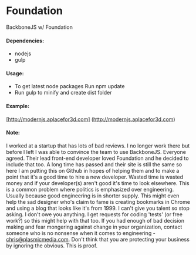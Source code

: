 # Foundation
BackboneJS w/ Foundation

#### Dependencies:
  * nodejs
  * gulp
  
#### Usage:
  * To get latest node packages Run npm update
  * Run gulp to minify and create dist folder
  
#### Example:
  [http://modernjs.aplacefor3d.com] (http://modernjs.aplacefor3d.com)

#### Note:
I worked at a startup that has lots of bad reviews. I no longer work there but before I left I was able to convince the team to use BackboneJS. Everyone agreed. Their lead front-end developer loved Foundation and he decided to include that too. A long time has passed and their site is still the same so here I am putting this on Github in hopes of helping them and to make a point that it's a good time to hire a new developer. Wasted time is wasted money and if your developer(s) aren't good it's time to look elsewhere. This is a common problem where politics is emphasized over engineering. Usually because good engineering is in shorter supply. This might even help the sad designer who's claim to fame is creating bookmarks in Chrome and using a blog that looks like it's from 1999. I can't give you talent so stop asking. I don't owe you anything. I get requests for coding 'tests' (or free work?) so this might help with that too.  If you had enough of bad decision making and fear mongering against change in your organization, contact someone who is no nonsense when it comes to engineering - chris@plasmicmedia.com. Don't think that you are protecting your business by ignoring the obvious. This is proof.
